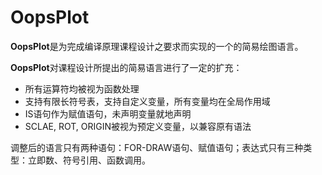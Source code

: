 OopsPlot
========

**OopsPlot**是为完成编译原理课程设计之要求而实现的一个的简易绘图语言。

**OopsPlot**对课程设计所提出的简易语言进行了一定的扩充：

+ 所有运算符均被视为函数处理
+ 支持有限长符号表，支持自定义变量，所有变量均在全局作用域
+ IS语句作为赋值语句，未声明变量就地声明
+ SCLAE, ROT, ORIGIN被视为预定义变量，以兼容原有语法

调整后的语言只有两种语句：FOR-DRAW语句、赋值语句；表达式只有三种类型：立即数、符号引用、函数调用。

